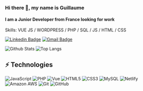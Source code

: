 ### Hi there 👋, my name is Guillaume
#### I am a Junior Developer from France looking for work

Skills: VUE JS / WORDPRESS / PHP / SQL / JS / HTML / CSS

[![Linkedin Badge](https://img.shields.io/badge/-GuillaumeDallolmo-blue?style=flat-square&logo=Linkedin&logoColor=white&link=https://www.linkedin.com/in/guillaume-dall-olmo-509aaa1b4/)](https://www.linkedin.com/in/guillaume-dall-olmo-509aaa1b4/)
[![Gmail Badge](https://img.shields.io/badge/-guillaume.dallolmo@gmail.com-c14438?style=flat-square&logo=Gmail&logoColor=white&link=mailto:guillaume.dallolmo@gmail.com)](mailto:guillaume.dallolmo@gmail.com)

![Github Stats](https://github-readme-stats.vercel.app/api?username=Guillaume-da&count_private=true&show_icons=true&include_all_commits=true)
![Top Langs](https://github-readme-stats.vercel.app/api/top-langs/?username=Guillaume-da&hide=TeX&layout=compact)

## ⚡ Technologies

![JavaScript](https://img.shields.io/badge/-JavaScript-black?style=flat-square&logo=javascript)
![PHP](https://img.shields.io/badge/-PHP-black?style=flat-square&logo=php)
![Vue](https://img.shields.io/badge/-Vue.js-black?style=flat-square&logo=vue.js)
![HTML5](https://img.shields.io/badge/-HTML5-E34F26?style=flat-square&logo=html5&logoColor=white)
![CSS3](https://img.shields.io/badge/-CSS3-1572B6?style=flat-square&logo=css3)
![MySQL](https://img.shields.io/badge/-MySQL-black?style=flat-square&logo=mysql)
![Netlify](https://img.shields.io/badge/-Netlify-black?style=flat-square&logo=netlify)
![Amazon AWS](https://img.shields.io/badge/Amazon%20AWS-232F3E?style=flat-square&logo=amazon-aws)
![Git](https://img.shields.io/badge/-Git-black?style=flat-square&logo=git)
![GitHub](https://img.shields.io/badge/-GitHub-181717?style=flat-square&logo=github)

